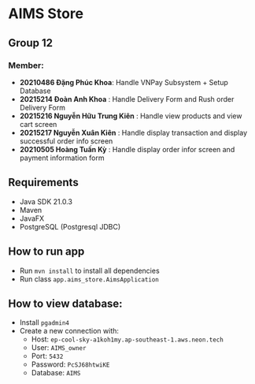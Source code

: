 # AIMS Store

## Group 12

### Member:

- **20210486 Đặng Phúc Khoa**: Handle VNPay Subsystem + Setup Database
- **20215214 Đoàn Anh Khoa** : Handle Delivery Form and Rush order Delivery Form
- **20215216 Nguyễn Hữu Trung Kiên** : Handle view products and view cart screen
- **20215217 Nguyễn Xuân Kiên** : Handle display transaction and display successful order info screen
- **20210505 Hoàng Tuấn Kỳ** : Handle display order infor screen and payment information form

## Requirements

- Java SDK 21.0.3
- Maven
- JavaFX
- PostgreSQL (Postgresql JDBC)

## How to run app

- Run `mvn install` to install all dependencies
- Run class `app.aims_store.AimsApplication`

## How to view database:

- Install `pgadmin4`
- Create a new connection with:
  - Host: `ep-cool-sky-a1koh1my.ap-southeast-1.aws.neon.tech`
  - User: `AIMS_owner`
  - Port: `5432`
  - Password: `PcSJ68htwiKE`
  - Database: `AIMS`
